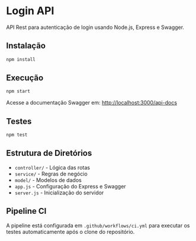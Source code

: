 # Login API

API Rest para autenticação de login usando Node.js, Express e Swagger.

## Instalação

```bash
npm install
```

## Execução

```bash
npm start
```

Acesse a documentação Swagger em: [http://localhost:3000/api-docs](http://localhost:3000/api-docs)

## Testes

```bash
npm test
```

## Estrutura de Diretórios

- `controller/` - Lógica das rotas
- `service/` - Regras de negócio
- `model/` - Modelos de dados
- `app.js` - Configuração do Express e Swagger
- `server.js` - Inicialização do servidor

## Pipeline CI

A pipeline está configurada em `.github/workflows/ci.yml` para executar os testes automaticamente após o clone do repositório.

